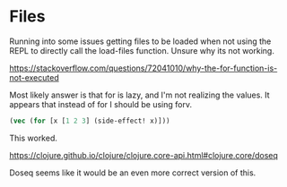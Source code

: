 # Files

Running into some issues getting files to be loaded when not using the REPL to directly call the load-files function. Unsure why its not working.

https://stackoverflow.com/questions/72041010/why-the-for-function-is-not-executed

Most likely answer is that for is lazy, and I'm not realizing the values. It appears that instead of for I should be using forv.

```clojure
(vec (for [x [1 2 3] (side-effect! x)]))
```

This worked.

https://clojure.github.io/clojure/clojure.core-api.html#clojure.core/doseq

Doseq seems like it would be an even more correct version of this.

